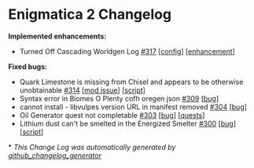 # Enigmatica 2 Changelog

**Implemented enhancements:**

- Turned Off Cascading Worldgen Log [\#317](https://github.com/NillerMedDild/Enigmatica2/issues/317) [[config](https://github.com/NillerMedDild/Enigmatica2/labels/config)] [[enhancement](https://github.com/NillerMedDild/Enigmatica2/labels/enhancement)]

**Fixed bugs:**

- Quark Limestone is missing from Chisel and appears to be otherwise unobtainable [\#314](https://github.com/NillerMedDild/Enigmatica2/issues/314) [[mod issue](https://github.com/NillerMedDild/Enigmatica2/labels/mod%20issue)] [[script](https://github.com/NillerMedDild/Enigmatica2/labels/script)]
- Syntax error in Biomes O Plenty cofh oregen json [\#309](https://github.com/NillerMedDild/Enigmatica2/issues/309) [[bug](https://github.com/NillerMedDild/Enigmatica2/labels/bug)]
- cannot install - libvulpes version URL in manifest removed [\#304](https://github.com/NillerMedDild/Enigmatica2/issues/304) [[bug](https://github.com/NillerMedDild/Enigmatica2/labels/bug)]
- Oil Generator quest not completable [\#303](https://github.com/NillerMedDild/Enigmatica2/issues/303) [[bug](https://github.com/NillerMedDild/Enigmatica2/labels/bug)] [[quests](https://github.com/NillerMedDild/Enigmatica2/labels/quests)]
- Lithium dust can't be smelted in the Energized Smelter [\#300](https://github.com/NillerMedDild/Enigmatica2/issues/300) [[bug](https://github.com/NillerMedDild/Enigmatica2/labels/bug)] [[script](https://github.com/NillerMedDild/Enigmatica2/labels/script)]



\* *This Change Log was automatically generated by [github_changelog_generator](https://github.com/skywinder/Github-Changelog-Generator)*